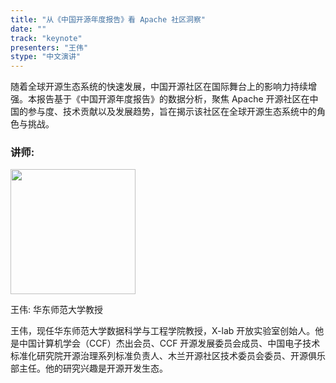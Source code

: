 ```yaml
---
title: "从《中国开源年度报告》看 Apache 社区洞察"
date: ""
track: "keynote"
presenters: "王伟"
stype: "中文演讲"
---
```


随着全球开源生态系统的快速发展，中国开源社区在国际舞台上的影响力持续增强。本报告基于《中国开源年度报告》的数据分析，聚焦 Apache 开源社区在中国的参与度、技术贡献以及发展趋势，旨在揭示该社区在全球开源生态系统中的角色与挑战。

### 讲师:

<img src="https://sessionize.com/image/c9d3-400o400o1-ppTduZcHdbdZoE2Ns9x5h7.jpg" width="200" /><br/>

王伟: 华东师范大学教授

王伟，现任华东师范大学数据科学与工程学院教授，X-lab 开放实验室创始人。他是中国计算机学会（CCF）杰出会员、CCF 开源发展委员会成员、中国电子技术标准化研究院开源治理系列标准负责人、木兰开源社区技术委员会委员、开源俱乐部主任。他的研究兴趣是开源开发生态。